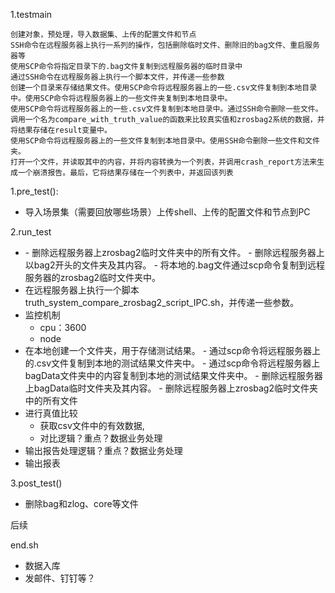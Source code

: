 1.testmain

```
创建对象，预处理，导入数据集、上传的配置文件和节点
SSH命令在远程服务器上执行一系列的操作，包括删除临时文件、删除旧的bag文件、重启服务器等
使用SCP命令将指定目录下的.bag文件复制到远程服务器的临时目录中
通过SSH命令在远程服务器上执行一个脚本文件，并传递一些参数
创建一个目录来存储结果文件。使用SCP命令将远程服务器上的一些.csv文件复制到本地目录中。使用SCP命令将远程服务器上的一些文件夹复制到本地目录中。
使用SCP命令将远程服务器上的一些.csv文件复制到本地目录中。通过SSH命令删除一些文件。
调用一个名为compare_with_truth_value的函数来比较真实值和zrosbag2系统的数据，并将结果存储在result变量中。
使用SCP命令将远程服务器上的一些文件复制到本地目录中。使用SSH命令删除一些文件和文件夹。
打开一个文件，并读取其中的内容，并将内容转换为一个列表，并调用crash_report方法来生成一个崩溃报告。最后，它将结果存储在一个列表中，并返回该列表
```

1.pre_test():

- 导入场景集（需要回放哪些场景）上传shell、上传的配置文件和节点到PC

2.run_test

- \- 删除远程服务器上zrosbag2临时文件夹中的所有文件。
  \- 删除远程服务器上以bag2开头的文件夹及其内容。
  \- 将本地的.bag文件通过scp命令复制到远程服务器的zrosbag2临时文件夹中。
- 在远程服务器上执行一个脚本truth_system_compare_zrosbag2_script_IPC.sh，并传递一些参数。
- 监控机制
  - cpu：3600
  - node
- 在本地创建一个文件夹，用于存储测试结果。
  \- 通过scp命令将远程服务器上的.csv文件复制到本地的测试结果文件夹中。
  \- 通过scp命令将远程服务器上bagData文件夹中的内容复制到本地的测试结果文件夹中。
  \- 删除远程服务器上bagData临时文件夹及其内容。
  \- 删除远程服务器上zrosbag2临时文件夹中的所有文件
- 进行真值比较
  - 获取csv文件中的有效数据,
  - 对比逻辑？重点？数据业务处理
- 输出报告处理逻辑？重点？数据业务处理
- 输出报表

3.post_test()

- 删除bag和zlog、core等文件

后续

end.sh

- 数据入库
- 发邮件、钉钉等？